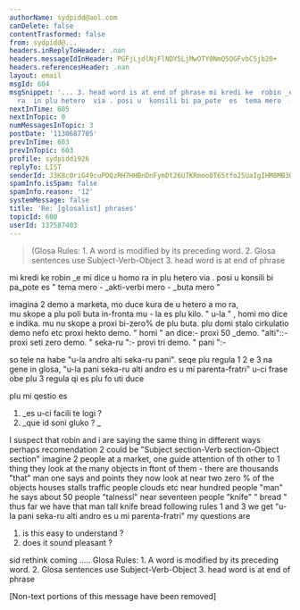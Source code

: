 ```yaml
---
authorName: sydpidd@aol.com
canDelete: false
contentTrasformed: false
from: sydpidd@...
headers.inReplyToHeader: .nan
headers.messageIdInHeader: PGFjLjdlNjFlNDY5LjMwOTY0NmQ5QGFvbC5jb20+
headers.referencesHeader: .nan
layout: email
msgId: 604
msgSnippet: '... 3. head word is at end of phrase mi kredi ke  robin _e mi dice u  homo
  ra  in plu hetero  via . posi u  konsili bi pa_pote  es  tema mero  - _akti-verbi'
nextInTime: 605
nextInTopic: 0
numMessagesInTopic: 3
postDate: '1130687705'
prevInTime: 603
prevInTopic: 603
profile: sydpidd1926
replyTo: LIST
senderId: J3K8c0riG49cuPOQzRH7HHBnDnFymDt26U7KRmoo0T65tfo25UaIgIHM8MB3Qv1HO5rTUZWV
spamInfo.isSpam: false
spamInfo.reason: '12'
systemMessage: false
title: 'Re: [glosalist] phrases'
topicId: 600
userId: 137587403
---
```


>(Glosa Rules:
>      1. A word is modified by its preceding word.
>      2. Glosa sentences use Subject-Verb-Object 
       3. head word is at end of phrase

mi kredi ke  robin _e mi dice u  homo ra  in plu hetero  via . 
posi u  konsili bi pa_pote  es " tema mero  - _akti-verbi mero  - _buta mero 
" 

imagina 2 demo a  marketa, mo duce kura de u  hetero a mo ra,  
mu skope a plu poli buta in-fronta mu  - la es plu kilo. 
" u-la " ,  homi mo dice e indika.
mu  nu  skope a proxi bi-zero% de plu buta. 
plu domi stalo cirkulatio demo nefo etc proxi hekto demo.
"  homi " an dice:- 
proxi  50 _demo. 
"alti"::-
proxi seti zero demo.
" seka-ru ":- 
provi tri demo.
" pani ":-
 
so tele na habe 
"u-la andro alti  seka-ru  pani".
seqe plu  regula 1 2 e 3 na gene in glosa, 
"u-la pani seka-ru alti andro  es u  mi parenta-fratri"
u-ci frase obe plu 3  regula qi es plu fo   uti duce 

plu mi qestio es 
 1) _es u-ci facili te logi  ? 
 2) _que id  soni gluko   ? _

I suspect that robin and i are saying the same thing in different ways
perhaps recomendation 2 could be "Subject section-Verb section-Object 
section" 
imagine 2 people at a market, one guide attention of th other to 1 thing 
they look at the many objects in ftont of them - there are thousands
"that" man one says and points 
they now look at near two zero % of the objects 
houses stalls traffic people clouds etc near hundred people 
"man" he says
about 50 people
"talnessl"
near seventeen people
"knife"
" bread "
thus far we have
that man tall knife bread
following rules 1 and 3 we get
"u-la pani seka-ru alti andro  es u  mi parenta-fratri"
my questions are
1) is this easy to understand ?
2) does it sound pleasant ?

sid
rethink  coming .....
Glosa Rules:
      1. A word is modified by its preceding word.
      2. Glosa sentences use Subject-Verb-Object 
       3. head word is at end of phrase







[Non-text portions of this message have been removed]



